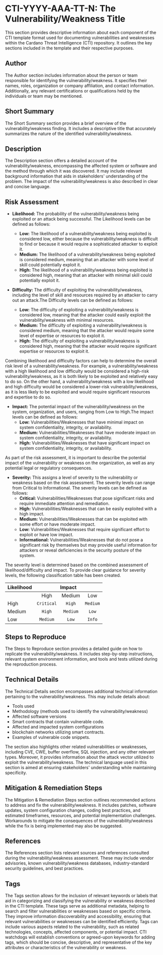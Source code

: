 # CTI-YYYY-AAA-TT-N: The Vulnerability/Weakness Title

This section provides descriptive information about each component of the CTI template format used for documenting vulnerabilities and weaknesses within the Cardano Threat Intelligence (CTI) repository. It outlines the key sections included in the template and their respective purposes.

## Author

The Author section includes information about the person or team responsible for identifying the vulnerability/weakness. It specifies their names, roles, organization or company affiliation, and contact information. Additionally, any relevant certifications or qualifications held by the individuals or team may be mentioned.

## Short Summary

The Short Summary section provides a brief overview of the vulnerability/weakness finding. It includes a descriptive title that accurately summarizes the nature of the identified vulnerability/weakness.

## Description

The Description section offers a detailed account of the vulnerability/weakness, encompassing the affected system or software and the method through which it was discovered. It may include relevant background information that aids in stakeholders' understanding of the problem. The impact of the vulnerability/weakness is also described in clear and concise language.

## Risk Assessment

- **Likelihood:** The probability of the vulnerability/weakness being exploited or an attack being successful. The Likelihood levels can be defined as follows:
  - **Low:** The likelihood of a vulnerability/weakness being exploited is considered low, either because the vulnerability/weakness is difficult to find or because it would require a sophisticated attacker to exploit it.
  - **Medium:** The likelihood of a vulnerability/weakness being exploited is considered medium, meaning that an attacker with some level of skill could potentially exploit it.
  - **High:** The likelihood of a vulnerability/weakness being exploited is considered high, meaning that an attacker with minimal skill could potentially exploit it.

- **Difficulty:** The difficulty of exploiting the vulnerability/weakness, including the level of skill and resources required by an attacker to carry out an attack.The Difficulty  levels can be defined as follows:
  - **Low:** The difficulty of exploiting a vulnerability/weakness is considered low, meaning that the attacker could easily exploit the vulnerability/weakness with minimal resources.
  - **Medium:** The difficulty of exploiting a vulnerability/weakness is considered medium, meaning that the attacker would require some level of expertise or resources to exploit it.
  - **High:** The difficulty of exploiting a vulnerability/weakness is considered high, meaning that the attacker would require significant expertise or resources to exploit it.

Combining likelihood and difficulty factors can help to determine the overall risk level of a vulnerability/weakness. For example, a vulnerability/weakness with a high likelihood and low difficulty would be considered a high-risk vulnerability/weakness, as it is both likely to be exploited and relatively easy to do so. On the other hand, a vulnerability/weakness with a low likelihood and high difficulty would be considered a lower-risk vulnerability/weakness, as it is less likely to be exploited and would require significant resources and expertise to do so.

- **Impact:** The potential impact of the vulnerability/weakness on the system, organization, and users, ranging from Low to High.The impact levels can be defined as follows:
  - **Low:** Vulnerabilities/Weaknesses that have minimal impact on system confidentiality, integrity, or availability.
  - **Medium:** Vulnerabilities/Weaknesses that have moderate impact on system confidentiality, integrity, or availability.
  - **High:** Vulnerabilities/Weaknesses that have significant impact on system confidentiality, integrity, or availability.

As part of the risk assessment, it is important to describe the potential impact of the vulnerability or weakness on the organization, as well as any potential legal or regulatory consequences.

- **Severity:** This assigns a level of severity to the vulnerability or weakness based on the risk assessment. The severity levels can range from Critical to Informational. The severity levels can be defined as follows:
  - **Critical:** Vulnerabilities/Weaknesses that pose significant risks and require immediate attention and remediation.
  - **High:** Vulnerabilities/Weaknesses that can be easily exploited with a high impact.
  - **Medium:** Vulnerabilities/Weaknesses that can be exploited with some effort or have moderate impact.
  - **Low:** Vulnerabilities/Weaknesses that require significant effort to exploit or have low impact.
  - **Informational:** Vulnerabilities/Weaknesses that do not pose a significant risk by themselves but may provide useful information for attackers or reveal deficiencies in the security posture of the system.

The severity level is determined based on the combined assessment of likelihood/difficulty and impact. To provide clear guidance for severity levels, the following classification table has been created.

<table>
  <thead>
    <tr>
      <th>Likelihood</th>
      <th colspan="3">Impact</th>
    </tr>
  </thead>
  <tbody>
    <tr>
      <td align="center"></td>
      <td align="center">High</td>
      <td align="center">Medium</td>
      <td align="center">Low</td>
    </tr>
    <tr>
      <td align="Left">High</td>
      <td align="center"><code>Critical</code></td>
      <td align="center"><code>High</code></td>
      <td align="center"><code>Medium</code></td>
    </tr>
    <tr>
      <td align="Left">Medium</td>
      <td align="center"><code>High</code></td>
      <td align="center"><code>Medium</code></td>
      <td align="center"><code>Low</code></td>
    </tr>
    <tr>
      <td align="Left">Low</td>
      <td align="center"><code>Medium</code></td>
      <td align="center"><code>Low</code></td>
      <td align="center"><code>Info</code></td>
    </tr>
  </tbody>
</table>

## Steps to Reproduce

The Steps to Reproduce section provides a detailed guide on how to replicate the vulnerability/weakness. It includes step-by-step instructions, relevant system environment information, and tools and tests utilized during the reproduction process.

## Technical Details

The Technical Details section encompasses additional technical information pertaining to the vulnerability/weakness. This may include details about:

- Tools used
- Methodology (methods used to identify the vulnerability/weakness)
- Affected software versions
- Smart contracts that contain vulnerable code.
- Affected and impacted system configurations
- blockchain networks utilizing smart contracts.
- Examples of vulnerable code snippets.

The section also highlights other related vulnerabilities or weaknesses, including CVE, CWE, buffer overflow, SQL injection, and any other relevant types. Moreover, it provides information about the attack vector utilized to exploit the vulnerability/weakness. The technical language used in this section is aimed at ensuring stakeholders' understanding while maintaining specificity.

## Mitigation & Remediation Steps

The Mitigation & Remediation Steps section outlines recommended actions to address and fix the vulnerability/weakness. It includes patches, software updates, system configuration changes, coding best practices, and estimated timeframes, resources, and potential implementation challenges. Workarounds to mitigate the consequences of the vulnerability/weakness while the fix is being implemented may also be suggested.

## References

The References section lists relevant sources and references consulted during the vulnerability/weakness assessment. These may include vendor advisories, known vulnerability/weakness databases, industry-standard security guidelines, and best practices.

## Tags

The Tags section allows for the inclusion of relevant keywords or labels that aid in categorizing and classifying the vulnerability or weakness described in the CTI template. These tags serve as additional metadata, helping to search and filter vulnerabilities or weaknesses based on specific criteria. They improve information discoverability and accessibility, ensuring that relevant vulnerabilities or weaknesses can be identified efficiently. Tags can include various aspects related to the vulnerability, such as related technologies, concepts, affected components, or potential impact. CTI watchdogs will establish conventions or agreed-upon keywords for adding tags, which should be concise, descriptive, and representative of the key attributes or characteristics of the vulnerability or weakness.